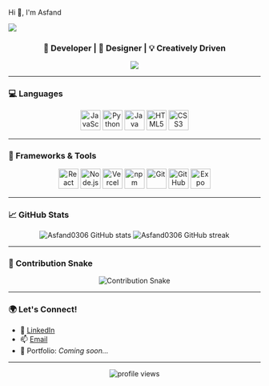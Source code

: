 <!-- Profile README -->
Hi 👋, I'm Asfand
<p>
  <img src="https://capsule-render.vercel.app/api?type=gradient&text=%20asdf%20&height=300&fontSize=100&textBg=true">
</p>
<h3 align="center">🚀 Developer | 🎨 Designer | 💡 Creatively Driven</h3>

<p align="center">
  <img src="https://readme-typing-svg.herokuapp.com/?lines=Full-stack+developer;Open-source+enthusiast;Always+learning+new+things!&center=true&width=500&height=45">
</p>

---

### 💻 Languages

<p align="center">
  <img src="https://cdn.jsdelivr.net/gh/devicons/devicon/icons/javascript/javascript-original.svg" alt="JavaScript" width="40" height="40"/>
  <img src="https://cdn.jsdelivr.net/gh/devicons/devicon/icons/python/python-original.svg" alt="Python" width="40" height="40"/>
  <img src="https://cdn.jsdelivr.net/gh/devicons/devicon/icons/java/java-original.svg" alt="Java" width="40" height="40"/>
  <img src="https://cdn.jsdelivr.net/gh/devicons/devicon/icons/html5/html5-original.svg" alt="HTML5" width="40" height="40"/>
  <img src="https://cdn.jsdelivr.net/gh/devicons/devicon/icons/css3/css3-original.svg" alt="CSS3" width="40" height="40"/>
</p>

---

### 🔧 Frameworks & Tools

<p align="center">
  <img src="https://cdn.jsdelivr.net/gh/devicons/devicon/icons/react/react-original.svg" alt="React" width="40" height="40"/>
  <img src="https://cdn.jsdelivr.net/gh/devicons/devicon/icons/nodejs/nodejs-original.svg" alt="Node.js" width="40" height="40"/>
  <img src="https://www.vectorlogo.zone/logos/vercel/vercel-icon.svg" alt="Vercel" width="40" height="40"/>
  <img src="https://cdn.jsdelivr.net/gh/devicons/devicon/icons/npm/npm-original-wordmark.svg" alt="npm" width="40" height="40"/>
  <img src="https://cdn.jsdelivr.net/gh/devicons/devicon/icons/git/git-original.svg" alt="Git" width="40" height="40"/>
  <img src="https://cdn.jsdelivr.net/gh/devicons/devicon/icons/github/github-original.svg" alt="GitHub" width="40" height="40"/>
  <img src="https://seeklogo.com/images/E/expo-logo-01BB2BCFC3-seeklogo.com.png" alt="Expo" width="40" height="40"/>
</p>

---

### 📈 GitHub Stats

<p align="center">
  <img src="https://github-readme-stats.vercel.app/api?username=Asfand0306&show_icons=true&theme=radical" alt="Asfand0306 GitHub stats" />
  <img src="https://github-readme-streak-stats.herokuapp.com/?user=Asfand0306&theme=radical" alt="Asfand0306 GitHub streak" />
</p>

---

### 🐍 Contribution Snake

<p align="center">
  <img src="https://raw.githubusercontent.com/Asfand0306/Asfand0306/output/github-contribution-grid-snake.svg" alt="Contribution Snake" />
</p>

---

### 🌍 Let's Connect!

- 💼 [LinkedIn](https://www.linkedin.com/in/asfand-khan-7a8a971aa/)
- 📫 [Email](mailto:Asfand0306@gmail.com)
- 🧪 Portfolio: *Coming soon...*

---

<p align="center">
  <img src="https://komarev.com/ghpvc/?username=Asfand0306&style=flat-square&color=blue" alt="profile views"/>
</p>
